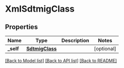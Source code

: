 # XmlSdtmigClass

## Properties
Name | Type | Description | Notes
------------ | ------------- | ------------- | -------------
**_self** | [**SdtmigClass**](SdtmigClass.md) |  | [optional] 

[[Back to Model list]](../README.md#documentation-for-models) [[Back to API list]](../README.md#documentation-for-api-endpoints) [[Back to README]](../README.md)


